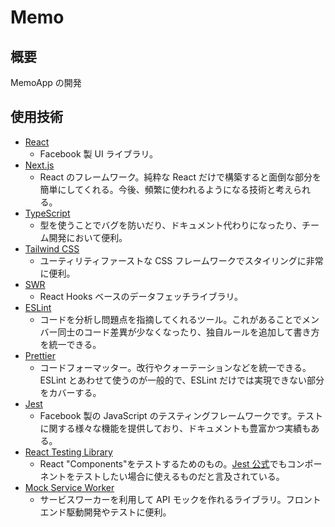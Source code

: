 # Memo

## 概要

MemoApp の開発

## 使用技術

- [React](https://ja.reactjs.org/)
  - Facebook 製 UI ライブラリ。
- [Next.js](https://nextjs.org/)
  - React のフレームワーク。純粋な React だけで構築すると面倒な部分を簡単にしてくれる。今後、頻繁に使われるようになる技術と考えられる。
- [TypeScript](https://www.typescriptlang.org/)
  - 型を使うことでバグを防いだり、ドキュメント代わりになったり、チーム開発において便利。
- [Tailwind CSS](https://tailwindcss.com/)
  - ユーティリティファーストな CSS フレームワークでスタイリングに非常に便利。
- [SWR](https://swr.now.sh/)
  - React Hooks ベースのデータフェッチライブラリ。
- [ESLint](https://eslint.org/)
  - コードを分析し問題点を指摘してくれるツール。これがあることでメンバー同士のコード差異が少なくなったり、独自ルールを追加して書き方を統一できる。
- [Prettier](https://prettier.io/)
  - コードフォーマッター。改行やクォーテーションなどを統一できる。ESLint とあわせて使うのが一般的で、ESLint だけでは実現できない部分をカバーする。
- [Jest](https://jestjs.io/ja/)
  - Facebook 製の JavaScript のテスティングフレームワークです。テストに関する様々な機能を提供しており、ドキュメントも豊富かつ実績もある。
- [React Testing Library](https://testing-library.com/docs/react-testing-library/intro/)
  - React "Components"をテストするためのもの。[Jest 公式](https://jestjs.io/docs/ja/tutorial-react#dom-%E3%81%AE%E3%83%86%E3%82%B9%E3%83%88)でもコンポーネントをテストしたい場合に使えるものだと言及されている。
- [Mock Service Worker](https://mswjs.io/)
  - サービスワーカーを利用して API モックを作れるライブラリ。フロントエンド駆動開発やテストに便利。
